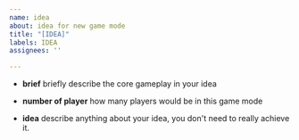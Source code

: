 ```yaml
---
name: idea
about: idea for new game mode
title: "[IDEA]"
labels: IDEA
assignees: ''

---
```


- **brief**
briefly describe the core gameplay in your idea

- **number of player**
how many players would be in this game mode

- **idea**
describe anything about your idea, you don't need to really achieve it.
